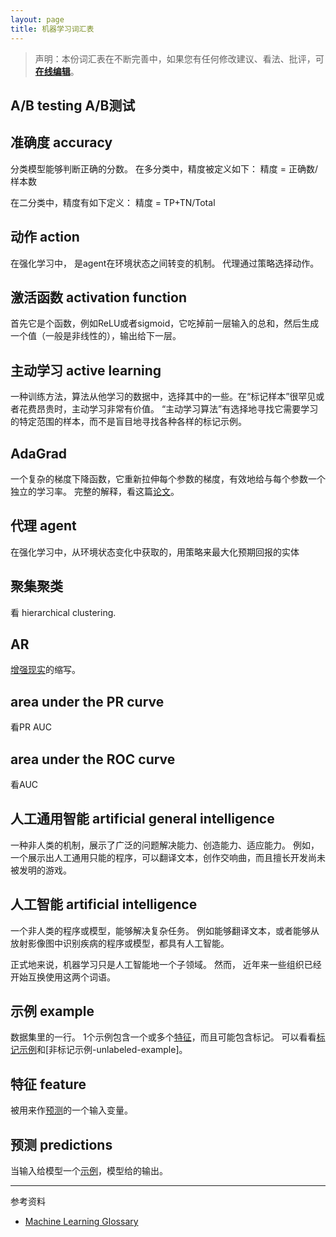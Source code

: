 ```yaml
---
layout: page
title: 机器学习词汇表
---
```


 
> 声明：本份词汇表在不断完善中，如果您有任何修改建议、看法、批评，可[**在线编辑**](https://github.com/atutongxue/atutongxue.github.io/edit/main/_blocks/machine-learning-glossary.md)。


## A/B testing  A/B测试


## 准确度 accuracy
分类模型能够判断正确的分数。 在多分类中，精度被定义如下：
精度 = 正确数/样本数

在二分类中，精度有如下定义：
精度 = TP+TN/Total 

## 动作 action
在强化学习中， 是agent在环境状态之间转变的机制。 代理通过策略选择动作。

## 激活函数 activation function
首先它是个函数，例如ReLU或者sigmoid，它吃掉前一层输入的总和，然后生成一个值（一般是非线性的），输出给下一层。

## 主动学习 active learning
一种训练方法，算法从他学习的数据中，选择其中的一些。在“标记样本”很罕见或者花费昂贵时，主动学习非常有价值。 “主动学习算法”有选择地寻找它需要学习的特定范围的样本，而不是盲目地寻找各种各样的标记示例。

## AdaGrad
一个复杂的梯度下降函数，它重新拉伸每个参数的梯度，有效地给与每个参数一个独立的学习率。 完整的解释，看这篇[论文](http://www.jmlr.org/papers/volume12/duchi11a/duchi11a.pdf)。

## 代理 agent 
在强化学习中，从环境状态变化中获取的，用策略来最大化预期回报的实体

## 聚集聚类
看 hierarchical clustering.

## AR
[增强现实]()的缩写。

## area under the PR curve
看PR AUC

## area under the ROC curve
看AUC

## 人工通用智能 artificial general intelligence
一种非人类的机制，展示了广泛的问题解决能力、创造能力、适应能力。 例如，一个展示出人工通用只能的程序，可以翻译文本，创作交响曲，而且擅长开发尚未被发明的游戏。


## 人工智能 artificial intelligence
一个非人类的程序或模型，能够解决复杂任务。 例如能够翻译文本，或者能够从放射影像图中识别疾病的程序或模型，都具有人工智能。

正式地来说，机器学习只是人工智能地一个子领域。 然而， 近年来一些组织已经开始互换使用这两个词语。




## 示例 example
数据集里的一行。 1个示例包含一个或多个[特征](#特征-feature)，而且可能包含标记。 可以看看[标记示例](标记示例-labeled-example)和[非标记示例-unlabeled-example]。

## 特征 feature
被用来作[预测](#预测-predictions)的一个输入变量。

## 预测 predictions
当输入给模型一个[示例](#示例-example)，模型给的输出。
 




---
参考资料
- [Machine Learning Glossary](https://developers.google.com/machine-learning/glossary)
